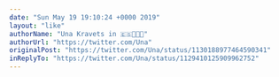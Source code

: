```yaml
---
date: "Sun May 19 19:10:24 +0000 2019"
layout: "like"
authorName: "Una Kravets in 🇪🇸👩🏻‍💻"
authorUrl: "https://twitter.com/Una"
originalPost: "https://twitter.com/Una/status/1130188977464590341"
inReplyTo: "https://twitter.com/Una/status/1129410125909962752"
---
```

